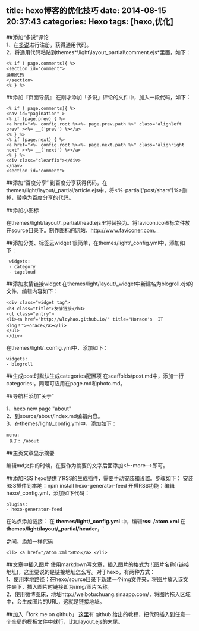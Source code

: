title: hexo博客的优化技巧
date: 2014-08-15 20:37:43
categories: Hexo
tags: [hexo,优化]
---
##添加“多说”评论  
1、在[多说](http://duoshuo.com/)进行注册，获得通用代码。  
2、将通用代码粘贴到themes*\light\layout\_partial\comment.ejs*里面，如下：  

    <% if ( page.comments){ %>
    <section id="comment">
    通用代码
    </section>
    <% } %>
<!--more-->  
##添加『页面导航』
在刚才添加「多说」评论的文件中，加入一段代码，如下：

    <% if ( page.comments){ %>
    <nav id="pagination" >
    <% if (page.prev) { %>
    <a href="<%- config.root %><%- page.prev.path %>" class="alignleft prev" ><%= __('prev') %></a>
    <% } %>
    <% if (page.next) { %>
    <a href="<%- config.root %><%- page.next.path %>" class="alignright next" ><%= __('next') %></a>
    <% } %>
    <div class="clearfix"></div>
    </nav>
    <section id="comment">


##添加“百度分享”
到百度分享获得代码，在themes/light/layout/_partial/article.ejs中，将<%-partial('post/share')%>删掉，替换为百度分享的代码。

##添加小图标

在themes/light/layout/_partial/head.ejs里将<link href="<%- config.root %>favicon.png" rel="icon">替换为<link href="<%- config.root %>favicon.ico" rel="icon" type="image/x-ico">。将favicon.ico图标文件放在source目录下。制作图标的网站，http://www.faviconer.com。

##添加分类、标签云widget
很简单，在themes/light/_config.yml中，添加如下：

     widgets:
     - category
     - tagcloud

##添加友情链接widget
在themes/light/layout/_widget中新建名为blogroll.ejs的文件，编辑内容如下：

    <div class="widget tag">
    <h3 class="title">友情链接</h3>
    <ul class="entry">
    <li><a href="http://wlcyhao.github.io/" title="Horace's  IT Blog！">Horace</a></li>
    </ul>
    </div>

在themes/light/_config.yml中，添加如下：

    widgets:
    - blogroll

##生成post时默认生成categories配置项
在scaffolds/post.md中，添加一行categories:。同理可应用在page.md和photo.md。

##导航栏添加”关于”

 1、hexo new page "about"  
 2、到source/about/index.md编辑内容。  
 3、在themes/light/_config.yml中，添加如下：

    menu:
     关于: /about

##主页文章显示摘要

编辑md文件的时候，在要作为摘要的文字后面添加\<\!--more-->即可。


##添加RSS
hexo提供了RSS的生成插件，需要手动安装和设置。步骤如下：
安装RSS插件到本地：npm install hexo-generator-feed
开启RSS功能：编辑hexo/_config.yml，添加如下代码：

    plugins:
    - hexo-generator-feed

在站点添加链接：
在 **themes/light/_config.yml** 中，编辑**rss: /atom.xml**
在**themes/light/layout/_partial/header**，`<ul></ul>之间，添加一样代码  
```
<li> <a href="/atom.xml">RSS</a> </li>
```

##文章中插入图片
使用markdown写文章，插入图片的格式为:\!\[图片名称](链接地址)，这里要说的是链接地址怎么写。对于hexo，有两种方式：  
1、使用本地路径：在hexo/source目录下新建一个img文件夹，将图片放入该文件夹下，插入图片时链接即为/img/图片名称。  
2、使用微博图床，地址http://weibotuchuang.sinaapp.com/，将图片拖入区域中，会生成图片的URL，这就是链接地址。

##加入「fork me on github」
[这里](https://github.com/blog/273-github-ribbons)有 github 给出的教程，把代码插入到任意一个全局的模板文件中就行，比如layout.ejs的末尾。

